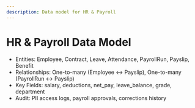 ```yaml
---
description: Data model for HR & Payroll
---
```


# HR & Payroll Data Model
- Entities: Employee, Contract, Leave, Attendance, PayrollRun, Payslip, Benefit
- Relationships: One-to-many (Employee <-> Payslip), One-to-many (PayrollRun <-> Payslip)
- Key Fields: salary, deductions, net_pay, leave_balance, grade, department
- Audit: PII access logs, payroll approvals, corrections history
